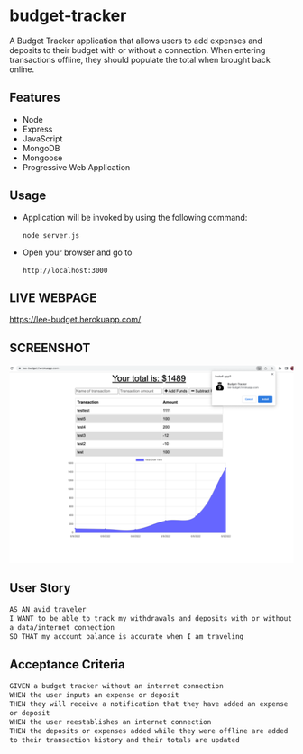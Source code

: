 # budget-tracker

A Budget Tracker application that allows users to add expenses and deposits to their budget with or without a connection. When entering transactions offline, they should populate the total when brought back online.

## Features

* Node
* Express
* JavaScript
* MongoDB
* Mongoose
* Progressive Web Application

## Usage

* Application will be invoked by using the following command:

  `node server.js`

* Open your browser and go to
  
  `http://localhost:3000`

## LIVE WEBPAGE
https://lee-budget.herokuapp.com/

## SCREENSHOT
![](https://github.com/Jeongholee21/budget-tracker/blob/main/public/icons/Screen%20Shot%202022-06-09%20at%2012.20.31%20PM.png)

## User Story
```
AS AN avid traveler
I WANT to be able to track my withdrawals and deposits with or without a data/internet connection
SO THAT my account balance is accurate when I am traveling 
```

## Acceptance Criteria
```
GIVEN a budget tracker without an internet connection
WHEN the user inputs an expense or deposit
THEN they will receive a notification that they have added an expense or deposit
WHEN the user reestablishes an internet connection
THEN the deposits or expenses added while they were offline are added to their transaction history and their totals are updated
```
